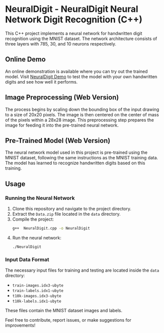 # NeuralDigit - NeuralDigit Neural Network Digit Recognition  (C++)

This C++ project implements a neural network for handwritten digit recognition using the MNIST dataset. The network architecture consists of three layers with 785, 30, and 10 neurons respectively.

## Online Demo

An online demonstration is available where you can try out the trained model. Visit [NeuralDigit Demo](https://karimzakzouk.github.io/NeuralDigit/) to test the model with your own handwritten digits and see how well it performs.

## Image Preprocessing (Web Version)

The process begins by scaling down the bounding box of the input drawing to a size of 20x20 pixels. The image is then centered on the center of mass of the pixels within a 28x28 image. This preprocessing step prepares the image for feeding it into the pre-trained neural network.

## Pre-Trained Model (Web Version)

The neural network model used in this project is pre-trained using the MNIST dataset, following the same instructions as the MNIST training data. The model has learned to recognize handwritten digits based on this training.

## Usage

### Running the Neural Network

1. Clone this repository and navigate to the project directory.
2. Extract the `Data.zip` file located in the `data` directory.
3. Compile the project:
   ```sh
   g++  NeuralDigit.cpp -o NeuralDigit
   ```
4. Run the neural network:
   ```sh
   ./NeuralDigit
   ```

### Input Data Format

The necessary input files for training and testing are located inside the `data` directory:
- `train-images.idx3-ubyte`
- `train-labels.idx1-ubyte`
- `t10k-images.idx3-ubyte`
- `t10k-labels.idx1-ubyte`

These files contain the MNIST dataset images and labels.

Feel free to contribute, report issues, or make suggestions for improvements!

